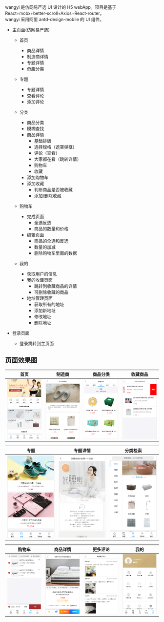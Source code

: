 ​wangyi 是仿网易严选 UI 设计的 H5 webApp。项目是基于 React+mobx+better-scroll+Axios+React-router。<br>
​wangyi 采用阿里 antd-design-mobile 的 UI 组件。
- 主页面(仿网易严选)
    - 首页
        - 商品详情
        - 制造商详情
        - 专题详情
        - 奇趣分类
    
    - 专题
        - 专题详情
        - 查看评论
        - 添加评论
    - 分类
        -   商品分类
        -   模糊查找
        -   商品详情
            -   基础排版
            -   选择规格（遮罩弹框）
            -   评论（查看）
            -   大家都在看（跳转详情）
            -   购物车
            -   收藏
        -   添加购物车
        -   添加收藏
            -   判断商品是否被收藏
            -   添加/删除收藏
   
    - 购物车
        -   完成页面
            -   全选反选
            -   商品的数量和价格
        -   编辑页面
            -   商品的全选和反选
            -   数量的加减
            -   删除购物车里面的数据
    - 我的
        -   获取用户的信息
        -   我的收藏页面
            -   跳转到收藏商品的详情
            -   可删除收藏的商品
        -   地址管理页面
            -   获取所有的地址
            -   添加新地址
            -   修改地址
            -   删除地址

- 登录页面
    - 登录跳转到主页面

## 页面效果图

|         首页         |        制造商         |         商品分类         |         收藏商品         |
| :------------------: | :-------------------: | :----------------------: | :----------------------: |
| ![](./demo/imgs/home.png) | ![](./demo/imgs/brand.png) | ![](./demo/imgs/category.png) | ![](./demo/imgs/likeList.png) |

|         专题          |          专题详情           |            分类检索            |                     
| :-------------------: | :-------------------------: | :----------------------------: | 
| ![](./demo/imgs/topic.png) | ![](./demo/imgs/topicDetail.png) | ![](./demo/imgs/categorySearch.png) | ![](./imgs/goodsSearch.png) |

|        购物车        |          商品详情           |        更多评论         |         我的         |
| :------------------: | :-------------------------: | :---------------------: | :------------------: |
| ![](./demo/imgs/cart.png) | ![](./demo/imgs/goodsDetail.png) | ![](./demo/imgs/comment.png) | ![](./demo/imgs/mine.png) |

